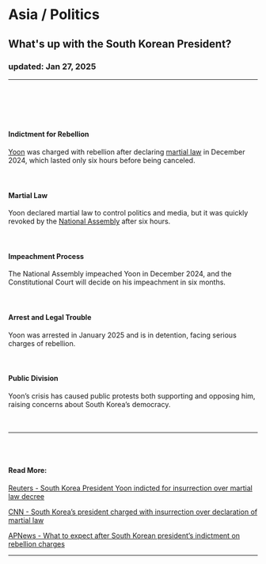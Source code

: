 # Asia / Politics  
## What's up with the South Korean President?  
### updated: Jan 27, 2025  
<hr/>  
<br/><br/><br/><br/>

#### Indictment for Rebellion
[Yoon](https://en.wikipedia.org/wiki/Yoon_Suk-yeol) was charged with rebellion after declaring [martial law](https://en.wikipedia.org/wiki/Martial_law) in December 2024, which lasted only six hours before being canceled.  
<br/><br/>

#### Martial Law
Yoon declared martial law to control politics and media, but it was quickly revoked by the [National Assembly](https://en.wikipedia.org/wiki/National_Assembly_of_South_Korea) after six hours.  
<br/><br/>

#### Impeachment Process
The National Assembly impeached Yoon in December 2024, and the Constitutional Court will decide on his impeachment in six months.  
<br/><br/>

#### Arrest and Legal Trouble
Yoon was arrested in January 2025 and is in detention, facing serious charges of rebellion.  
<br/><br/>

#### Public Division
Yoon’s crisis has caused public protests both supporting and opposing him, raising concerns about South Korea’s democracy.  
<br/><br/>

<hr/>  
<br/><br/>

#### Read More:

[Reuters - South Korea President Yoon indicted for insurrection over martial law decree](https://www.reuters.com/world/asia-pacific/south-koreas-prosecutors-indict-president-yoon-insurrection-yonhap-reports-2025-01-26/)

[CNN - South Korea’s president charged with insurrection over declaration of martial law](https://edition.cnn.com/2025/01/26/asia/south-koreas-president-charged-insurrection-intl/index.html)

[APNews - What to expect after South Korean president’s indictment on rebellion charges](https://apnews.com/article/south-korea-yoon-martial-law-rebellion-indictment-0474602c89f04f003e012f333c5d5e0d)
<hr/>